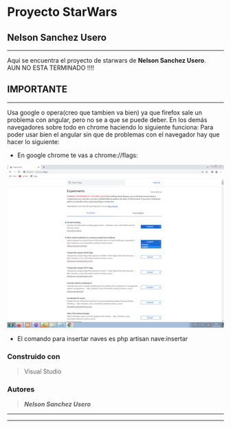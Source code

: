 # Proyecto StarWars

## Nelson Sanchez Usero
___

Aqui se encuentra el proyecto de starwars de **Nelson Sanchez Usero**.  
AUN NO ESTA TERMINADO !!!! 


## IMPORTANTE
___

Usa google o opera(creo que tambien va bien) ya que firefox sale un problema con angular, pero no se a que se puede deber.
En los demás navegadores sobre todo en chrome haciendo lo siguiente funciona:
Para poder usar bien el angular sin que de problemas con el navegador hay que hacer lo siguiente:

* En google chrome te vas a chrome://flags:

![Imagen chrome://flags](images/flag.png)

* El comando para insertar naves es php artisan nave:insertar


### Construido con

>Visual Studio

### Autores

>***Nelson Sanchez Usero***

___
___